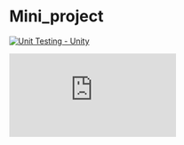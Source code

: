 # Mini_project

[![Unit Testing - Unity](https://github.com/sherisumanthreddy/SHERI-SUMANTHREDDY-314316-STEPIN/actions/workflows/unity.yml/badge.svg)](https://github.com/sherisumanthreddy/SHERI-SUMANTHREDDY-314316-STEPIN/actions/workflows/unity.yml)


[![Contribution Check - Git Inspector](https://github.com/sherisumanthreddy/SHERI-SUMANTHREDDY-314316-STEPIN/workflows/gitinspector.yml.txt)](https://github.com/sherisumanthreddy/SHERI-SUMANTHREDDY-314316-STEPIN/workflows/gitinspector.yml.txt)


